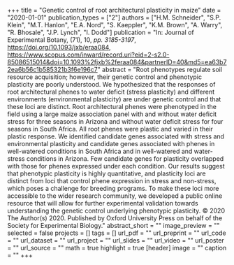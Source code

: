 +++
title = "Genetic control of root architectural plasticity in maize"
date = "2020-01-01"
publication_types = ["2"]
authors = ["H.M. Schneider", "S.P. Klein", "M.T. Hanlon", "E.A. Nord", "S. Kaeppler", "K.M. Brown", "A. Warry", "R. Bhosale", "J.P. Lynch", "I. Dodd"]
publication = "In: Journal of Experimental Botany, (71), 10, _pp. 3185-3197_, https://doi.org/10.1093/jxb/eraa084, https://www.scopus.com/inward/record.uri?eid=2-s2.0-85086515014&doi=10.1093%2fjxb%2feraa084&partnerID=40&md5=ea63b72ea6b56c1b585321b3f6e196c7"
abstract = "Root phenotypes regulate soil resource acquisition; however, their genetic control and phenotypic plasticity are poorly understood. We hypothesized that the responses of root architectural phenes to water deficit (stress plasticity) and different environments (environmental plasticity) are under genetic control and that these loci are distinct. Root architectural phenes were phenotyped in the field using a large maize association panel with and without water deficit stress for three seasons in Arizona and without water deficit stress for four seasons in South Africa. All root phenes were plastic and varied in their plastic response. We identified candidate genes associated with stress and environmental plasticity and candidate genes associated with phenes in well-watered conditions in South Africa and in well-watered and water-stress conditions in Arizona. Few candidate genes for plasticity overlapped with those for phenes expressed under each condition. Our results suggest that phenotypic plasticity is highly quantitative, and plasticity loci are distinct from loci that control phene expression in stress and non-stress, which poses a challenge for breeding programs. To make these loci more accessible to the wider research community, we developed a public online resource that will allow for further experimental validation towards understanding the genetic control underlying phenotypic plasticity. © 2020 The Author(s) 2020. Published by Oxford University Press on behalf of the Society for Experimental Biology."
abstract_short = ""
image_preview = ""
selected = false
projects = []
tags = []
url_pdf = ""
url_preprint = ""
url_code = ""
url_dataset = ""
url_project = ""
url_slides = ""
url_video = ""
url_poster = ""
url_source = ""
math = true
highlight = true
[header]
image = ""
caption = ""
+++
